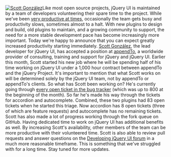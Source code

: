 [![](http://blog.jqueryui.com/wp-content/uploads/2010/07/scott.jpg "Scott González")](http://nemikor.com)Like
most open source projects, jQuery UI is maintained by a team of
developers volunteering their spare time to the project. While we've
been [very productive at times](http://dev.jqueryui.com/ticket/3942),
occasionally the team gets busy and productivity slows, sometimes almost
to a halt. With new plugins to design and build, old plugins to
maintain, and a growing community to support, the need for a more stable
development pace has become increasingly more important. Today we're
happy to announce that you can expect greatly increased productivity
starting immediately. [Scott González](http://nemikor.com), the lead
developer for jQuery UI, has accepted a position at
[appendTo](http://appendto.com), a worldwide provider of consulting,
training and support for jQuery and jQuery UI. Earlier this month, Scott
started his new job where he will be spending half of his time working
on jQuery UI under a 1,000 hour contract between appendTo and the jQuery
Project. It's important to mention that what Scott works on will be
determined solely by the jQuery UI team, not by appendTo or appendTo's
clients. So what has Scott been working on? He's currently going through
[every open ticket in the bug tracker](http://dev.jqueryui.com/report/1)
(which was up to 800 at the beginning of the month). So far he's made
his way through the tickets for accordion and autocomplete. Combined,
these two plugins had 83 open tickets when he started this triage. Now
accordion has 8 open tickets (three of which are feature requests) and
autocomplete has no remaining tickets. Scott has also made a lot of
progress working through the fork queue on GitHub. Having dedicated time
to work on jQuery UI has additional benefits as well. By increasing
Scott's availability, other members of the team can be more productive
with their volunteered time. Scott is also able to review pull requests
and answer questions on the [Developing jQuery UI
forum](http://forum.jquery.com/developing-jquery-ui) in a much more
reasonable timeframe. This is something that we've struggled with for a
long time. Stay tuned for more updates.

